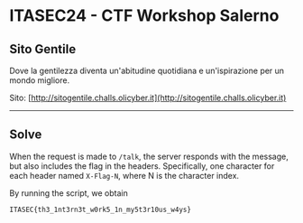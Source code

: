 # ITASEC24 - CTF Workshop Salerno

## Sito Gentile

Dove la gentilezza diventa un'abitudine quotidiana e un'ispirazione per un mondo migliore.

Sito: [http://sitogentile.challs.olicyber.it](http://sitogentile.challs.olicyber.it)

---
## Solve

When the request is made to `/talk`, the server responds with the message, but also includes the flag in the headers.
Specifically, one character for each header named `X-Flag-N`, where N is the character index.

By running the script, we obtain
```
ITASEC{th3_1nt3rn3t_w0rk5_1n_my5t3r10us_w4ys}
```